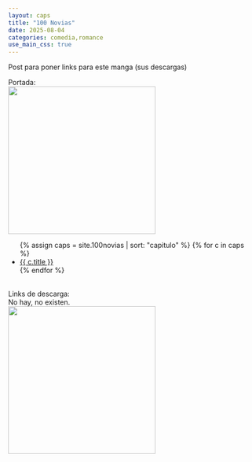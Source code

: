 ```yaml
---
layout: caps
title: "100 Novias"
date: 2025-08-04
categories: comedia,romance
use_main_css: true
---
```

Post para poner links para este manga (sus descargas)

Portada:
<br>
<img src="{{ site.baseurl }}/assets/img/100n-cover.jpg" width="300">

<ul>
  {% assign caps = site.100novias | sort: "capitulo" %}
  {% for c in caps %}
    <li><a href="{{ site.baseurl }}{{ c.url }}">{{ c.title }}</a></li>
  {% endfor %}
  </ul>
<br>
Links de descarga:
<br>
No hay, no existen.
<br>
<img src="{{ site.baseurl }}/assets/img/nohaymeme.jpg" width="300">
